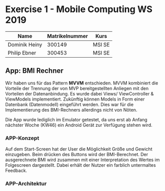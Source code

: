 # Exercise 1 - Mobile Computing WS 2019
| Name          | Matrikelnummer | Kurs   |
| ------------- | -------------- | ------ |
| Dominik Heiny | 300149         | MSI SE |
| Philip Ebner  | 300453         | MSI SE |

## App: BMI Rechner 

Wir haben uns für das Pattern **MVVM** entschieden.  MVVM kombiniert die Vorteile der Trennung der von MVP bereitgestellten Anliegen mit den Vorteilen der Datenanbindung.  Es wurde dabei Views/ ViewController & ViewModels implementiert. Zukünftig können  Models in Form einer Datenbank (Datenmodell) eingeführt werden. Dies war für die Implementierung des BMI-Rechners allerdings nicht von Nöten.  

Die App wurde lediglich im Emulator getestet, da uns erst ab Anfang nächster Woche (KW46) ein Android Gerät zur Verfügung stehen wird. 


### APP-Konzept

Auf dem Start-Screen hat der User die Möglichkeit Größe und Gewicht einzugeben. Beim drücken des Buttons wird der BMI-Berechnet. Der ausgerechnete BMI wird zusammen mit einer Interpretation des Wertes im Folgescreen dargestellt. Dabei erhält der Nutzer ein farblich untermaltes Feedback.


### APP-Architektur


